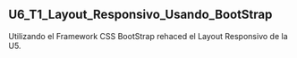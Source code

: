 ## U6_T1_Layout_Responsivo_Usando_BootStrap

Utilizando el Framework CSS BootStrap rehaced el Layout Responsivo de la U5.